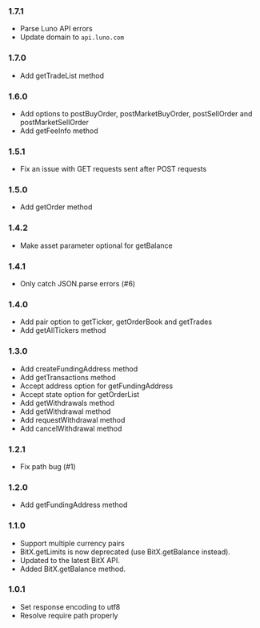 ### 1.7.1

* Parse Luno API errors
* Update domain to `api.luno.com`

### 1.7.0

* Add getTradeList method

### 1.6.0

* Add options to postBuyOrder, postMarketBuyOrder, postSellOrder and postMarketSellOrder
* Add getFeeInfo method

### 1.5.1

* Fix an issue with GET requests sent after POST requests

### 1.5.0

* Add getOrder method

### 1.4.2

* Make asset parameter optional for getBalance

### 1.4.1

* Only catch JSON.parse errors (#6)

### 1.4.0

* Add pair option to getTicker, getOrderBook and getTrades
* Add getAllTickers method

### 1.3.0

* Add createFundingAddress method
* Add getTransactions method
* Accept address option for getFundingAddress
* Accept state option for getOrderList
* Add getWithdrawals method
* Add getWithdrawal method
* Add requestWithdrawal method
* Add cancelWithdrawal method

### 1.2.1

* Fix path bug (#1)

### 1.2.0

* Add getFundingAddress method

### 1.1.0

* Support multiple currency pairs
* BitX.getLimits is now deprecated (use BitX.getBalance instead).
* Updated to the latest BitX API.
* Added BitX.getBalance method.

### 1.0.1

* Set response encoding to utf8
* Resolve require path properly
